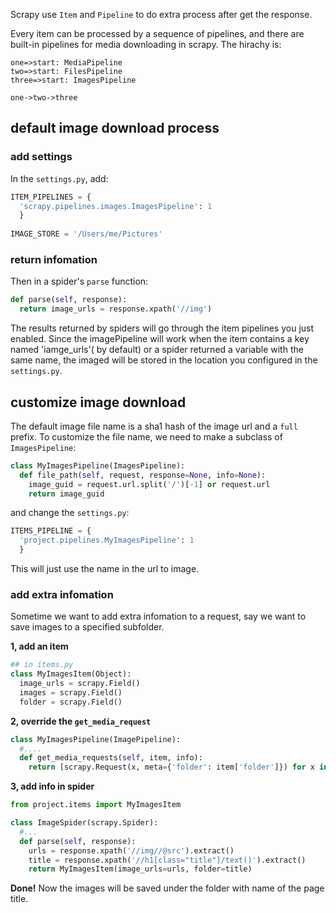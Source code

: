 Scrapy use `Item` and `Pipeline` to do extra process after get the response. 

Every item can be processed by a sequence of pipelines, and there are built-in pipelines for media downloading in scrapy. The hirachy is:

```flow
one=>start: MediaPipeline
two=>start: FilesPipeline
three=>start: ImagesPipeline

one->two->three

```

## default image download process
### add settings

In the `settings.py`, add:

```python
ITEM_PIPELINES = {
  'scrapy.pipelines.images.ImagesPipeline': 1
  }
  
IMAGE_STORE = '/Users/me/Pictures'
```

### return infomation
Then in a spider's `parse` function:

```python
def parse(self, response):
  return image_urls = response.xpath('//img')
```

The results returned by spiders will go through the item pipelines you just enabled. Since the imagePipeline will work when the item contains a key named 'iamge_urls'( by default) or a spider returned a variable with the same name, the imaged will be stored in the location you configured in the `settings.py`.

## customize image download
The default image file name is a sha1 hash of the image url and a `full` prefix. To customize the file name, we need to make a subclass of `ImagesPipeline`:

```python
class MyImagesPipeline(ImagesPipeline):
  def file_path(self, request, response=None, info=None):
    image_guid = request.url.split('/')[-1] or request.url
    return image_guid
```

and change the `settings.py`:

```python
ITEMS_PIPELINE = {
  'project.pipelines.MyImagesPipeline': 1
  }
```

This will just use the name in the url to image.

### add extra infomation
Sometime we want to add extra infomation to a request, say we want to save images to a specified subfolder.

**1, add an item**

```python
## in items.py
class MyImagesItem(Object):
  image_urls = scrapy.Field()
  images = scrapy.Field()
  folder = scrapy.Field()
```

**2, override the `get_media_request`**

```python
class MyImagesPipeline(ImagePipeline):
  #.... 
  def get_media_requests(self, item, info):
    return [scrapy.Request(x, meta={'folder': item['folder']}) for x in item.get('image_urls', [])]
```

**3, add info in spider**

```python
from project.items import MyImagesItem

class ImageSpider(scrapy.Spider):
  #...
  def parse(self, response):
    urls = response.xpath('//img//@src').extract()
    title = response.xpath('//h1[class="title"]/text()').extract()
    return MyImagesItem(image_urls=urls, folder=title)
```

**Done!**
Now the images will be saved under the folder with name of the page title.

